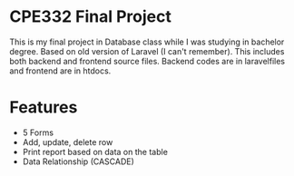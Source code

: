 # CPE332 Final Project

This is my final project in Database class while I was studying in bachelor degree. Based on old version of Laravel (I can't remember). This includes both backend and frontend source files. Backend codes are in laravelfiles and frontend are in htdocs.

# Features

* 5 Forms
* Add, update, delete row
* Print report based on data on the table
* Data Relationship (CASCADE)
